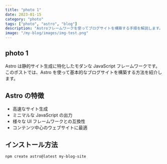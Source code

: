 ```yaml
---
title: "photo 1"
date: 2023-01-15
category: "photo"
tags: ["photo", "astro", "blog"]
description: "Astroフレームワークを使ってブログサイトを構築する手順を解説します。"
image: "/my-blog/images/img-test.png"
---
```


## photo 1

Astro は静的サイト生成に特化したモダンな JavaScript フレームワークです。このポストでは、Astro を使って基本的なブログサイトを構築する方法を紹介します。

## Astro の特徴

- 高速なサイト生成
- ミニマルな JavaScript の出力
- 様々な UI フレームワークとの互換性
- コンテンツ中心のウェブサイトに最適

## インストール方法

```bash
npm create astro@latest my-blog-site
```
